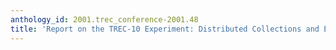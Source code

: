 ```yaml
---
anthology_id: 2001.trec_conference-2001.48
title: 'Report on the TREC-10 Experiment: Distributed Collections and Entrypage Searching'
---
```

